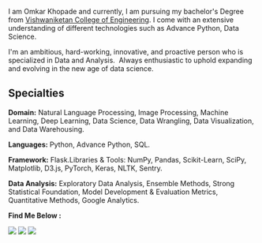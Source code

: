 I am Omkar Khopade and currently, I am pursuing my bachelor's Degree from [Vishwaniketan College of Engineering](https://vishwaniketan.edu.in/).
I come with an extensive understanding of different technologies such as Advance Python, Data Science.

I'm an ambitious, hard-working, innovative, and proactive person who is specialized in Data and Analysis.  Always enthusiastic to uphold expanding and evolving in the new age of data science.

## **Specialties**  

**Domain:** Natural Language Processing, Image Processing, Machine Learning, Deep Learning, Data Science, Data Wrangling, Data Visualization, and Data Warehousing.

**Languages:** Python, Advance Python, SQL.

**Framework:** Flask.Libraries & Tools: NumPy, Pandas, Scikit-Learn, SciPy, Matplotlib, D3.js, PyTorch, Keras, NLTK, Sentry.

**Data Analysis:** Exploratory Data Analysis, Ensemble Methods, Strong Statistical Foundation, Model Development & Evaluation Metrics, Quantitative Methods, Google Analytics.

**Find Me Below :**

[<img target="_blank" src="https://user-images.githubusercontent.com/100305621/203567994-4a27ebcf-6a5b-4c7a-8372-768d18469462.png"/>](https://wa.me/917558583854) [<img target="_blank" src="https://user-images.githubusercontent.com/100305621/203568810-3746d890-8ec7-4784-b649-974225c62c41.png"/>](https://www.linkedin.com/in/omkar-khopade-180701242/)
[<img target="_blank" src="https://user-images.githubusercontent.com/100305621/203569244-2d9cf46f-fe68-41dd-80c9-abc26533a80b.png"/>](https://www.instagram.com/007_0mkar/)


<!---
Omkar0609/Omkar0609 is a ✨ special ✨ repository because its `README.md` (this file) appears on your GitHub profile.
You can click the Preview link to take a look at your changes.
--->
